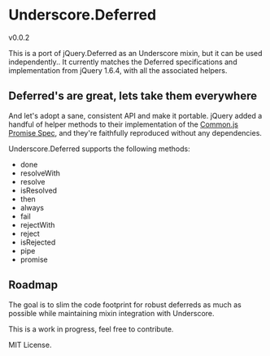 # Underscore.Deferred

v0.0.2

This is a port of jQuery.Deferred as an Underscore mixin, but it can be
used independently.. It currently matches the Deferred specifications
and implementation from jQuery 1.6.4, with all the associated helpers.

## Deferred's are great, lets take them everywhere

And let's adopt a sane, consistent API and make it portable. jQuery
added a handful of helper methods to their implementation of the
[Common.js Promise Spec][promise], and they're faithfully
reproduced without any dependencies.

Underscore.Deferred supports the following methods:

* done
* resolveWith
* resolve
* isResolved
* then
* always
* fail
* rejectWith
* reject
* isRejected
* pipe
* promise

## Roadmap

The goal is to slim the code footprint for robust deferreds as much as
possible while maintaining mixin integration with Underscore.

This is a work in progress, feel free to contribute.

MIT License.

[promise]: http://wiki.commonjs.org/wiki/Promises
